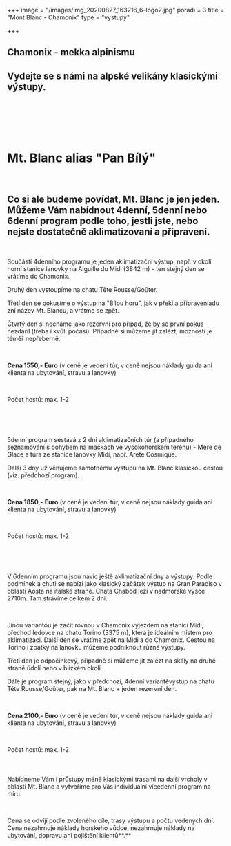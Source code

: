 +++
image = "/images/img_20200827_163216_6-logo2.jpg"
poradi = 3
title = "Mont Blanc - Chamonix"
type = "vystupy"

+++
## **Chamonix - mekka alpinismu**

## **Vydejte se s námi na alpské velikány klasickými výstupy.**

&nbsp;

&nbsp; 

&nbsp;

# **Mt. Blanc alias "Pan Bílý"**

&nbsp;

## **Co si ale budeme povídat, Mt. Blanc je jen jeden. Můžeme Vám nabídnout 4denní, 5denní nebo 6denní program podle toho, jestli jste, nebo nejste dostatečně aklimatizovaní a připravení.**

&nbsp;

Součástí 4denního programu je jeden aklimatizační výstup, např. v okolí horní stanice lanovky na Aiguille du Midi (3842 m) - ten stejný den se vrátíme do Chamonix.

Druhý den vystoupíme na chatu Tête Rousse/Goûter.

Třetí den se pokusíme o výstup na "Bílou horu", jak v překl a připraveníadu zní název Mt. Blancu, a vrátme se zpět.

Čtvrtý den si necháme jako rezervní pro případ, že by se první pokus nezdařil (třeba i kvůli počasí). Případně si můžeme jít zalézt, možností je téměř nepřeberně.

&nbsp;

**Cena 1550,- Euro** (v ceně je vedení túr, v ceně nejsou náklady guida ani klienta na ubytování, stravu a lanovky)

&nbsp;

Počet hostů: max. 1-2

 &nbsp;

 &nbsp;

5denní program sestává z 2 dní aklimatizačních túr (a případného seznamování s pohybem na mačkách ve vysokohorském terénu) - Mere de Glace a túra ze stanice lanovky Midi, např. Arete Cosmique.

Další 3 dny už věnujeme samotnému výstupu na Mt. Blanc klasickou cestou (viz. předchozí program).

&nbsp;

**Cena 1850,-** **Euro** (v ceně je vedení túr, v ceně nejsou náklady guida ani klienta na ubytování, stravu a lanovky)

&nbsp;

Počet hostů: max. 1-2

&nbsp;

&nbsp;

V 6denním programu jsou navíc ještě aklimatizační dny a výstupy. Podle podmínek a chuti se nabízí jako klasický začátek výstup na Gran Paradiso v oblasti Aosta na italské straně. Chata Chabod leží v nadmořské výšce 2710m. Tam strávíme celkem 2 dni.

&nbsp;

Jinou variantou je začít rovnou v Chamonix výjezdem na stanici
Midi, přechod ledovce na chatu Torino (3375 m), která je ideálním místem pro aklimatizaci. Další den se vrátíme zpět na Midi a do Chamonix. Cestou na Torino  i zpátky na lanovku můžeme podniknout různé výstupy.

Třetí den je odpočinkový, případně si můžeme jít zalézt na skály na druhé straně údolí nebo v blízkém okolí.

Dále je program stejný, jako v předchozí, 4denní variantěvýstup na chatu Tête Rousse/Goûter, pak na Mt. Blanc + jeden rezervní den.

&nbsp;

**Cena 2100,- Euro** (v ceně je vedení túr, v ceně nejsou náklady guida ani klienta na ubytování, stravu a lanovky)

&nbsp;

Počet hostů: max. 1-2

&nbsp;
 
&nbsp;
#### 

Nabídneme Vám i průstupy méně klasickými trasami na další vrcholy v oblasti Mt. Blanc a vytvoříme pro Vás individuální vícedenní program na míru.

 &nbsp;

Cena se odvíjí podle zvoleného cíle, trasy výstupu a počtu vedených dní. Cena nezahrnuje náklady horského vůdce, nezahrnuje náklady na ubytování, dopravu ani pojištění klientů**.**